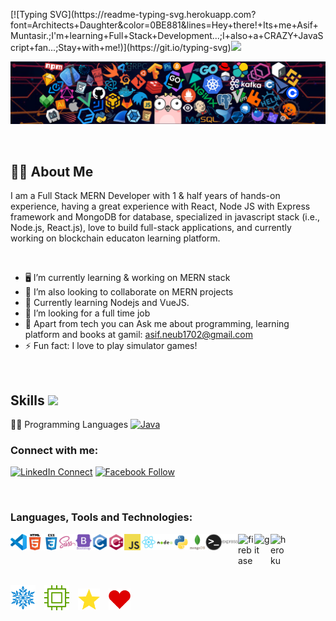 <p>
[![Typing SVG](https://readme-typing-svg.herokuapp.com?font=Architects+Daughter&color=0BE881&lines=Hey+there!+Its+me+Asif+Muntasir.;I'm+learning+Full+Stack+Development...;I+also+a+CRAZY+JavaScript+fan...;Stay+with+me!)](https://git.io/typing-svg)<img src = "https://raw.githubusercontent.com/MartinHeinz/MartinHeinz/master/wave.gif" width = 30px>
</p>

![](https://raw.githubusercontent.com/asifmuntasir/asifmuntasir/master/header_.png)

<br>

## :man_student: About Me

<div>
  
  <p>
  I am a Full Stack MERN Developer with 1 & half years of hands-on experience, having a great experience with React, Node JS with Express framework and MongoDB for database, specialized in javascript stack (i.e., Node.js, React.js), love to build full-stack applications, and currently working on blockchain educaton learning platform. 
  </p>

  <br>

<ul>
  <li>🖥️ I’m currently learning & working on MERN stack</li>
  <li>👯 I’m also looking to collaborate on MERN projects</li>
  <li>🌱 Currently learning Nodejs and VueJS.</li>
  <li>🤔 I’m looking for a full time job</li>
  <li>💬 Apart from tech you can Ask me about programming, learning platform and books at gamil: <a href="mailto:asif.neub1702@gmail.com">asif.neub1702@gmail.com</a> </li>
  <!-- <li>📫 Reach me through Linkedin: <a href="asif.neub1702@gmail.com">asif.neub1702@gmail.com</a></li> -->
  <li>⚡ Fun fact: I love to play simulator games!</li>
</ul>  

</div> 

<br>


## <h2> Skills <img src = "https://media2.giphy.com/media/QssGEmpkyEOhBCb7e1/giphy.gif?cid=ecf05e47a0n3gi1bfqntqmob8g9aid1oyj2wr3ds3mg700bl&rid=giphy.gif" width = 32px> </h2>

👨‍💻 Programming Languages
  <a href="https://www.c.com" target="_blank"> 
    <img alt="Java" src="https://img.shields.io/badge/C-ED8B00?style=for-the-badge&logo=c&logoColor=white">
  </a>


### Connect with me:

[![LinkedIn Connect](https://img.shields.io/badge/%20-Connect-black?color=14171A&labelColor=212121&logo=linkedin&logoColor=ffffff)](https://www.linkedin.com/in/asif-muntasir-shuaib-1749b9137/) 
[![Facebook Follow](https://img.shields.io/badge/%20-Follow-black?color=14171A&labelColor=1976d2&logo=facebook&logoColor=ffffff)](https://www.facebook.com/muntasir.asif.79/) 


<br /> 


### Languages, Tools and Technologies:

<a href='#'><img align="left" alt="Visual Studio Code" width="26px" margin-bottom="25px" src="https://raw.githubusercontent.com/github/explore/80688e429a7d4ef2fca1e82350fe8e3517d3494d/topics/visual-studio-code/visual-studio-code.png" /><img align="left" alt="HTML5" width="26px" src="https://raw.githubusercontent.com/github/explore/80688e429a7d4ef2fca1e82350fe8e3517d3494d/topics/html/html.png" /><img align="left" alt="CSS3" width="26px" src="https://raw.githubusercontent.com/github/explore/80688e429a7d4ef2fca1e82350fe8e3517d3494d/topics/css/css.png" /><img align="left" alt="Sass" width="26px" src="https://raw.githubusercontent.com/github/explore/80688e429a7d4ef2fca1e82350fe8e3517d3494d/topics/sass/sass.png" /><img align="left" src="https://raw.githubusercontent.com/devicons/devicon/master/icons/bootstrap/bootstrap-plain-wordmark.svg" alt="bootstrap" width="26px"/><img align="left" src="https://raw.githubusercontent.com/devicons/devicon/master/icons/c/c-original.svg" alt="c" width="26px"/><img align="left" src="https://raw.githubusercontent.com/devicons/devicon/master/icons/cplusplus/cplusplus-original.svg" alt="cplusplus" width="26px"/><img align="left" alt="JavaScript" width="26px" src="https://raw.githubusercontent.com/github/explore/80688e429a7d4ef2fca1e82350fe8e3517d3494d/topics/javascript/javascript.png" /><img align="left" alt="React" width="26px" src="https://raw.githubusercontent.com/github/explore/80688e429a7d4ef2fca1e82350fe8e3517d3494d/topics/react/react.png" /><img align="left" src="https://raw.githubusercontent.com/devicons/devicon/master/icons/nodejs/nodejs-original-wordmark.svg" alt="nodejs" width="26px"/><img align="left" src="https://raw.githubusercontent.com/devicons/devicon/master/icons/python/python-original.svg" alt="python" width="26px" /><img align="left" src="https://raw.githubusercontent.com/devicons/devicon/master/icons/mongodb/mongodb-original-wordmark.svg" alt="mongodb" width="26px"/><img align="left" alt="HTML5" width="26px" src="https://raw.githubusercontent.com/github/explore/80688e429a7d4ef2fca1e82350fe8e3517d3494d/topics/terminal/terminal.png" />
<img align="left" src="https://raw.githubusercontent.com/devicons/devicon/master/icons/express/express-original-wordmark.svg" alt="express" width="26px"/><img align="left" src="https://www.vectorlogo.zone/logos/firebase/firebase-icon.svg" alt="firebase" width="26px"/><img align="left" src="https://www.vectorlogo.zone/logos/git-scm/git-scm-icon.svg" alt="git" width="26px"/><img align="left" src="https://www.vectorlogo.zone/logos/heroku/heroku-icon.svg" alt="heroku" width="26px"/></a>

<br />
<br />
<br />
<br />


<a href='https://archiveprogram.github.com/'><img src='https://raw.githubusercontent.com/acervenky/animated-github-badges/master/assets/acbadge.gif' width='40' height='40'></a> <a href='https://docs.github.com/en/developers'><img src='https://raw.githubusercontent.com/acervenky/animated-github-badges/master/assets/devbadge.gif' width='40' height='40'></a> <a href='https://stars.github.com/'><img src='https://raw.githubusercontent.com/acervenky/animated-github-badges/master/assets/starbadge.gif' width='35' height='35'></a> <a href='https://docs.github.com/en/github/supporting-the-open-source-community-with-github-sponsors'><img src='https://raw.githubusercontent.com/acervenky/animated-github-badges/master/assets/sponsorbadge.gif' width='35' height='35'></a> 
 

